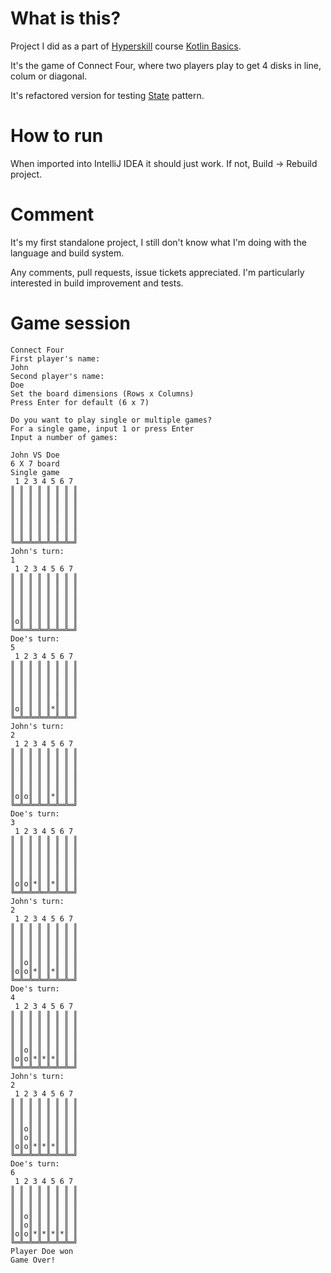 # What is this?

Project I did as a part of [Hyperskill](https://hyperskill.org) course [Kotlin Basics](https://hyperskill.org/tracks/18).

It's the game of Connect Four, where two players play to get 4 disks in line, colum or diagonal.

It's refactored version for testing [State](https://en.wikipedia.org/wiki/State_pattern) pattern.

# How to run
When imported into IntelliJ IDEA it should just work. If not, Build -> Rebuild project.

# Comment
It's my first standalone project, I still don't know what I'm doing with the language and build system.

Any comments, pull requests, issue tickets appreciated. I'm particularly interested in build improvement and tests. 

# Game session
```text
Connect Four
First player's name:
John
Second player's name:
Doe
Set the board dimensions (Rows x Columns)
Press Enter for default (6 x 7)

Do you want to play single or multiple games?
For a single game, input 1 or press Enter
Input a number of games:

John VS Doe
6 X 7 board
Single game
 1 2 3 4 5 6 7
║ ║ ║ ║ ║ ║ ║ ║
║ ║ ║ ║ ║ ║ ║ ║
║ ║ ║ ║ ║ ║ ║ ║
║ ║ ║ ║ ║ ║ ║ ║
║ ║ ║ ║ ║ ║ ║ ║
║ ║ ║ ║ ║ ║ ║ ║
╚═╩═╩═╩═╩═╩═╩═╝
John's turn:
1
 1 2 3 4 5 6 7
║ ║ ║ ║ ║ ║ ║ ║
║ ║ ║ ║ ║ ║ ║ ║
║ ║ ║ ║ ║ ║ ║ ║
║ ║ ║ ║ ║ ║ ║ ║
║ ║ ║ ║ ║ ║ ║ ║
║o║ ║ ║ ║ ║ ║ ║
╚═╩═╩═╩═╩═╩═╩═╝
Doe's turn:
5
 1 2 3 4 5 6 7
║ ║ ║ ║ ║ ║ ║ ║
║ ║ ║ ║ ║ ║ ║ ║
║ ║ ║ ║ ║ ║ ║ ║
║ ║ ║ ║ ║ ║ ║ ║
║ ║ ║ ║ ║ ║ ║ ║
║o║ ║ ║ ║*║ ║ ║
╚═╩═╩═╩═╩═╩═╩═╝
John's turn:
2
 1 2 3 4 5 6 7
║ ║ ║ ║ ║ ║ ║ ║
║ ║ ║ ║ ║ ║ ║ ║
║ ║ ║ ║ ║ ║ ║ ║
║ ║ ║ ║ ║ ║ ║ ║
║ ║ ║ ║ ║ ║ ║ ║
║o║o║ ║ ║*║ ║ ║
╚═╩═╩═╩═╩═╩═╩═╝
Doe's turn:
3
 1 2 3 4 5 6 7
║ ║ ║ ║ ║ ║ ║ ║
║ ║ ║ ║ ║ ║ ║ ║
║ ║ ║ ║ ║ ║ ║ ║
║ ║ ║ ║ ║ ║ ║ ║
║ ║ ║ ║ ║ ║ ║ ║
║o║o║*║ ║*║ ║ ║
╚═╩═╩═╩═╩═╩═╩═╝
John's turn:
2
 1 2 3 4 5 6 7
║ ║ ║ ║ ║ ║ ║ ║
║ ║ ║ ║ ║ ║ ║ ║
║ ║ ║ ║ ║ ║ ║ ║
║ ║ ║ ║ ║ ║ ║ ║
║ ║o║ ║ ║ ║ ║ ║
║o║o║*║ ║*║ ║ ║
╚═╩═╩═╩═╩═╩═╩═╝
Doe's turn:
4
 1 2 3 4 5 6 7
║ ║ ║ ║ ║ ║ ║ ║
║ ║ ║ ║ ║ ║ ║ ║
║ ║ ║ ║ ║ ║ ║ ║
║ ║ ║ ║ ║ ║ ║ ║
║ ║o║ ║ ║ ║ ║ ║
║o║o║*║*║*║ ║ ║
╚═╩═╩═╩═╩═╩═╩═╝
John's turn:
2
 1 2 3 4 5 6 7
║ ║ ║ ║ ║ ║ ║ ║
║ ║ ║ ║ ║ ║ ║ ║
║ ║ ║ ║ ║ ║ ║ ║
║ ║o║ ║ ║ ║ ║ ║
║ ║o║ ║ ║ ║ ║ ║
║o║o║*║*║*║ ║ ║
╚═╩═╩═╩═╩═╩═╩═╝
Doe's turn:
6
 1 2 3 4 5 6 7
║ ║ ║ ║ ║ ║ ║ ║
║ ║ ║ ║ ║ ║ ║ ║
║ ║ ║ ║ ║ ║ ║ ║
║ ║o║ ║ ║ ║ ║ ║
║ ║o║ ║ ║ ║ ║ ║
║o║o║*║*║*║*║ ║
╚═╩═╩═╩═╩═╩═╩═╝
Player Doe won
Game Over!
```